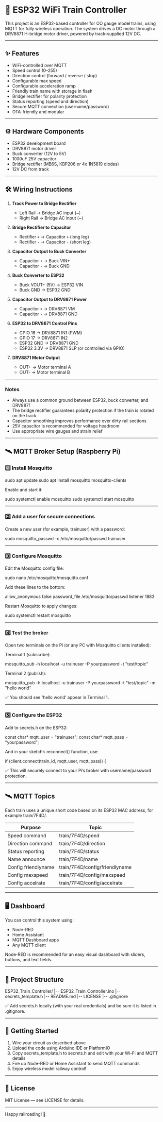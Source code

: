 # 🚂 ESP32 WiFi Train Controller

This project is an ESP32-based controller for OO gauge model trains, using MQTT for fully wireless operation. The system drives a DC motor through a DRV8871 H-bridge motor driver, powered by track-supplied 12V DC.  

---

## ✨ Features

- WiFi-controlled over MQTT
- Speed control (0–255)
- Direction control (forward / reverse / stop)
- Configurable max speed
- Configurable acceleration ramp
- Friendly train name with storage in flash
- Bridge rectifier for polarity protection
- Status reporting (speed and direction)
- Secure MQTT connection (username/password)
- OTA-friendly and modular

---

## ⚙️ Hardware Components

- ESP32 development board  
- DRV8871 motor driver  
- Buck converter (12V to 5V)  
- 1000uF 25V capacitor  
- Bridge rectifier (MB6S, KBP206 or 4x 1N5819 diodes)  
- 12V DC from track

---

## 🛠️ Wiring Instructions

1. **Track Power to Bridge Rectifier**
   - Left Rail → Bridge AC input (~)
   - Right Rail → Bridge AC input (~)

2. **Bridge Rectifier to Capacitor**
   - Rectifier `+` → Capacitor `+` (long leg)
   - Rectifier `-` → Capacitor `-` (short leg)

3. **Capacitor Output to Buck Converter**
   - Capacitor `+` → Buck VIN+
   - Capacitor `-` → Buck GND

4. **Buck Converter to ESP32**
   - Buck VOUT+ (5V) → ESP32 VIN
   - Buck GND → ESP32 GND

5. **Capacitor Output to DRV8871 Power**
   - Capacitor `+` → DRV8871 VM
   - Capacitor `-` → DRV8871 GND

6. **ESP32 to DRV8871 Control Pins**
   - GPIO 16 → DRV8871 IN1 (PWM)
   - GPIO 17 → DRV8871 IN2
   - ESP32 GND → DRV8871 GND
   - ESP32 3.3V → DRV8871 SLP (or controlled via GPIO)

7. **DRV8871 Motor Output**
   - OUT+ → Motor terminal A
   - OUT- → Motor terminal B

---

### Notes

- Always use a common ground between ESP32, buck converter, and DRV8871  
- The bridge rectifier guarantees polarity protection if the train is rotated on the track  
- Capacitor smoothing improves performance over dirty rail sections  
- 25V capacitor is recommended for voltage headroom  
- Use appropriate wire gauges and strain relief

---

## 🛰️ MQTT Broker Setup (Raspberry Pi)

### 1️⃣ Install Mosquitto

sudo apt update
sudo apt install mosquitto mosquitto-clients

Enable and start it:

sudo systemctl enable mosquitto
sudo systemctl start mosquitto

---

### 2️⃣ Add a user for secure connections

Create a new user (for example, trainuser) with a password:

sudo mosquitto_passwd -c /etc/mosquitto/passwd trainuser

---

### 3️⃣ Configure Mosquitto

Edit the Mosquitto config file:

sudo nano /etc/mosquitto/mosquitto.conf

Add these lines to the bottom:

allow_anonymous false
password_file /etc/mosquitto/passwd
listener 1883

Restart Mosquitto to apply changes:

sudo systemctl restart mosquitto

---

### 4️⃣ Test the broker

Open two terminals on the Pi (or any PC with Mosquitto clients installed):

Terminal 1 (subscribe):

mosquitto_sub -h localhost -u trainuser -P yourpassword -t "test/topic"

Terminal 2 (publish):

mosquitto_pub -h localhost -u trainuser -P yourpassword -t "test/topic" -m "hello world"

✅ You should see 'hello world' appear in Terminal 1.

---

### 5️⃣ Configure the ESP32

Add to secrets.h on the ESP32:

const char* mqtt_user = "trainuser";
const char* mqtt_pass = "yourpassword";

And in your sketch’s reconnect() function, use:

if (client.connect(train_id, mqtt_user, mqtt_pass)) {

✅ This will securely connect to your Pi’s broker with username/password protection.

---

## 🛰️ MQTT Topics

Each train uses a unique short code based on its ESP32 MAC address, for example train/7F4D/.

| Purpose            | Topic                                     |
|--------------------|-------------------------------------------|
| Speed command      | train/7F4D/speed                          |
| Direction command  | train/7F4D/direction                      |
| Status reporting   | train/7F4D/status                         |
| Name announce      | train/7F4D/name                           |
| Config friendlyname| train/7F4D/config/friendlyname            |
| Config maxspeed    | train/7F4D/config/maxspeed                |
| Config accelrate   | train/7F4D/config/accelrate               |

---

## 🖥️ Dashboard

You can control this system using:

- Node-RED
- Home Assistant
- MQTT Dashboard apps
- Any MQTT client

Node-RED is recommended for an easy visual dashboard with sliders, buttons, and text fields.

---

## 📂 Project Structure

ESP32_Train_Controller/
  |-- ESP32_Train_Controller.ino
  |-- secrets_template.h
  |-- README.md
  |-- LICENSE
  |-- .gitignore

✅ Add secrets.h locally (with your real credentials) and be sure it is listed in .gitignore.

---

## 🚀 Getting Started

1. Wire your circuit as described above  
2. Upload the code using Arduino IDE or PlatformIO  
3. Copy secrets_template.h to secrets.h and edit with your Wi-Fi and MQTT details  
4. Fire up Node-RED or Home Assistant to send MQTT commands  
5. Enjoy wireless model railway control!

---

## 📝 License

MIT License — see LICENSE for details.

---

Happy railroading! 🚂
